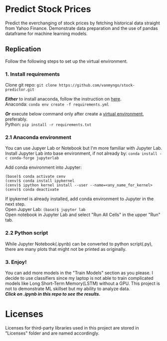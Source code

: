 # Predict Stock Prices
Predict the everchanging of stock prices by fetching historical data straight from Yahoo Finance. Demonstrate data preparation and the use of pandas dataframe for machine learning models.

## Replication
Follow the following steps to set up the virtual environment.
### 1. Install requirements
Clone git repo: `git clone https://github.com/vanmyngo/stock-predictor.git`  

***Either*** to install anaconda, follow the instruction on [here](https://docs.anaconda.com/free/anaconda/install/index.html).  
Anaconda: `conda env create -f requirements.yml`  

***Or*** execute below command only after create a [virtual environment](https://docs.python.org/3/library/venv.html), preferably.    
Python: `pip install -r requirements.txt`  
### 2.1 Anaconda environment
You can use Jupyer Lab or Notebook but I'm more familiar with Jupyter Lab.  
Install Jupyter Lab into base environment, if not already by: `conda install -c conda-forge jupyterlab`  

Add conda environment into Jupyter:   
```
(base)$ conda activate cenv
(cenv)$ conda install ipykernel
(cenv)$ ipython kernel install --user --name=<any_name_for_kernel>
(cenv)$ conda deactivate
```

If ipykernel is already installed, add conda environment to Jupyter in the next step.  
Open Jupyer Lab: `(base)$ jupyter lab`  
Open notebook in Jupyter Lab and select "Run All Cells" in the upper "Run" tab.
### 2.2 Python script
While Jupyter Notebook(.ipynb) can be converted to python script(.py), there are many plots that might not be printed as originally.
### 3. Enjoy!
You can add more models in the "Train Models" section as you please. I decide to use classifiers since my laptop is not able to train complicated models like Long Short-Term Memory(LSTM) without a GPU. This project is not to demonstrate ML skillset but my ability to analyze data.  
***Click on .ipynb in this repo to see the results.***
# Licenses
Licenses for third-party libraries used in this project are stored in "Licenses" folder and are named accordingly.
